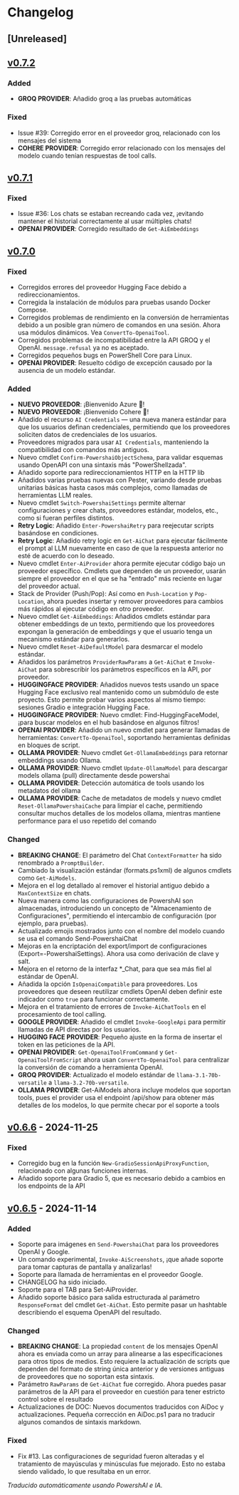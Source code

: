 ﻿# Changelog

## [Unreleased] <!--AiDoc:Translator:IgnoreLine-->

## [v0.7.2]

### Added <!--AiDoc:Translator:IgnoreLine-->
- **GROQ PROVIDER**: Añadido groq a las pruebas automáticas

### Fixed <!--AiDoc:Translator:IgnoreLine-->
- Issue #39: Corregido error en el proveedor groq, relacionado con los mensajes del sistema
- **COHERE PROVIDER**: Corregido error relacionado con los mensajes del modelo cuando tenían respuestas de tool calls.


## [v0.7.1]

### Fixed <!--AiDoc:Translator:IgnoreLine-->
- Issue #36: Los chats se estaban recreando cada vez, ¡evitando mantener el historial correctamente al usar múltiples chats!
- **OPENAI PROVIDER**: Corregido resultado de `Get-AiEmbeddings`

## [v0.7.0]

### Fixed <!--AiDoc:Translator:IgnoreLine-->
- Corregidos errores del proveedor Hugging Face debido a redireccionamientos.
- Corregida la instalación de módulos para pruebas usando Docker Compose.
- Corregidos problemas de rendimiento en la conversión de herramientas debido a un posible gran número de comandos en una sesión. Ahora usa módulos dinámicos. Vea `ConvertTo-OpenaiTool`.
- Corregidos problemas de incompatibilidad entre la API GROQ y el OpenAI. `message.refusal` ya no es aceptado.
- Corregidos pequeños bugs en PowerShell Core para Linux.
- **OPENAI PROVIDER**: Resuelto código de excepción causado por la ausencia de un modelo estándar.

### Added <!--AiDoc:Translator:IgnoreLine-->
- **NUEVO PROVEEDOR**: ¡Bienvenido Azure 🎉!
- **NUEVO PROVEEDOR**: ¡Bienvenido Cohere 🎉!
- Añadido el recurso `AI Credentials` — una nueva manera estándar para que los usuarios definan credenciales, permitiendo que los proveedores soliciten datos de credenciales de los usuarios.
- Proveedores migrados para usar `AI Credentials`, manteniendo la compatibilidad con comandos más antiguos.
- Nuevo cmdlet `Confirm-PowershaiObjectSchema`, para validar esquemas usando OpenAPI con una sintaxis más "PowerShellzada".
- Añadido soporte para redireccionamientos HTTP en la HTTP lib
- Añadidos varias pruebas nuevas con Pester, variando desde pruebas unitarias básicas hasta casos más complejos, como llamadas de herramientas LLM reales.
- Nuevo cmdlet `Switch-PowershaiSettings` permite alternar configuraciones y crear chats, proveedores estándar, modelos, etc., como si fueran perfiles distintos.
- **Retry Logic**: Añadido `Enter-PowershaiRetry` para reejecutar scripts basándose en condiciones.
- **Retry Logic**: Añadido retry logic en `Get-AiChat` para ejecutar fácilmente el prompt al LLM nuevamente en caso de que la respuesta anterior no esté de acuerdo con lo deseado.
- Nuevo cmdlet `Enter-AiProvider` ahora permite ejecutar código bajo un proveedor específico. Cmdlets que dependen de un proveedor, usarán siempre el proveedor en el que se ha "entrado" más reciente en lugar del proveedor actual.
- Stack de Provider (Push/Pop): Así como en `Push-Location` y `Pop-Location`, ahora puedes insertar y remover proveedores para cambios más rápidos al ejecutar código en otro proveedor.
- Nuevo cmdlet `Get-AiEmbeddings`: Añadidos cmdlets estándar para obtener embeddings de un texto, permitiendo que los proveedores expongan la generación de embeddings y que el usuario tenga un mecanismo estándar para generarlos.
- Nuevo cmdlet `Reset-AiDefaultModel` para desmarcar el modelo estándar.
- Añadidos los parámetros `ProviderRawParams` a `Get-AiChat` e `Invoke-AiChat` para sobrescribir los parámetros específicos en la API, por proveedor.
- **HUGGINGFACE PROVIDER**: Añadidos nuevos tests usando un space Hugging Face exclusivo real mantenido como un submódulo de este proyecto. Esto permite probar varios aspectos al mismo tiempo: sesiones Gradio e integración Hugging Face.
- **HUGGINGFACE PROVIDER**: Nuevo cmdlet: Find-HuggingFaceModel, ¡para buscar modelos en el hub basándose en algunos filtros!
- **OPENAI PROVIDER**: Añadido un nuevo cmdlet para generar llamadas de herramientas: `ConvertTo-OpenaiTool`, soportando herramientas definidas en bloques de script.
- **OLLAMA PROVIDER**: Nuevo cmdlet `Get-OllamaEmbeddings` para retornar embeddings usando Ollama.
- **OLLAMA PROVIDER**: Nuevo cmdlet `Update-OllamaModel` para descargar models ollama (pull) directamente desde powershai
- **OLLAMA PROVIDER**: Detección automática de tools usando los metadatos del ollama
- **OLLAMA PROVIDER**: Cache de metadatos de models y nuevo cmdlet `Reset-OllamaPowershaiCache` para limpiar el cache, permitiendo consultar muchos detalles de los modelos ollama, mientras mantiene performance para el uso repetido del comando

### Changed <!--AiDoc:Translator:IgnoreLine-->
- **BREAKING CHANGE**: El parámetro del Chat `ContextFormatter` ha sido renombrado a `PromptBuilder`.
- Cambiado la visualización estándar (formats.ps1xml) de algunos cmdlets como `Get-AiModels`.
- Mejora en el log detallado al remover el historial antiguo debido a `MaxContextSize` en chats.
- Nueva manera como las configuraciones de PowershAI son almacenadas, introduciendo un concepto de "Almacenamiento de Configuraciones", permitiendo el intercambio de configuración (por ejemplo, para pruebas).
- Actualizado emojis mostrados junto con el nombre del modelo cuando se usa el comando Send-PowershaiChat
- Mejoras en la encriptación del export/import de configuraciones (Export=-PowershaiSettings). Ahora usa como derivación de clave y salt.
- Mejora en el retorno de la interfaz *_Chat, para que sea más fiel al estándar de OpenAI.
- Añadida la opción `IsOpenaiCompatible` para proveedores. Los proveedores que deseen reutilizar cmdlets OpenAI deben definir este indicador como `true` para funcionar correctamente.
- Mejora en el tratamiento de errores de `Invoke-AiChatTools` en el procesamiento de tool calling.
- **GOOGLE PROVIDER**: Añadido el cmdlet `Invoke-GoogleApi` para permitir llamadas de API directas por los usuarios.
- **HUGGING FACE PROVIDER**: Pequeño ajuste en la forma de insertar el token en las peticiones de la API.
- **OPENAI PROVIDER**: `Get-OpenaiToolFromCommand` y `Get-OpenaiToolFromScript` ahora usan `ConvertTo-OpenaiTool` para centralizar la conversión de comando a herramienta OpenAI.
- **GROQ PROVIDER**: Actualizado el modelo estándar de `llama-3.1-70b-versatile` a `llama-3.2-70b-versatile`.
- **OLLAMA PROVIDER**: Get-AiModels ahora incluye modelos que soportan tools, pues el provider usa el endpoint /api/show para obtener más detalles de los modelos, lo que permite checar por el soporte a tools

## [v0.6.6] - 2024-11-25

### Fixed <!--AiDoc:Translator:IgnoreLine-->
- Corregido bug en la función `New-GradioSessionApiProxyFunction`, relacionado con algunas funciones internas.
- Añadido soporte para Gradio 5, que es necesario debido a cambios en los endpoints de la API

## [v0.6.5] - 2024-11-14

### Added <!--AiDoc:Translator:IgnoreLine-->
- Soporte para imágenes en `Send-PowershaiChat` para los proveedores OpenAI y Google.
- Un comando experimental, `Invoke-AiScreenshots`, ¡que añade soporte para tomar capturas de pantalla y analizarlas!
- Soporte para llamada de herramientas en el proveedor Google.
- CHANGELOG ha sido iniciado.
- Soporte para el TAB para Set-AiProvider.
- Añadido soporte básico para salida estructurada al parámetro `ResponseFormat` del cmdlet `Get-AiChat`. Esto permite pasar un hashtable describiendo el esquema OpenAPI del resultado.

### Changed <!--AiDoc:Translator:IgnoreLine-->
- **BREAKING CHANGE**: La propiedad `content` de los mensajes OpenAI ahora es enviada como un array para alinearse a las especificaciones para otros tipos de medios. Esto requiere la actualización de scripts que dependen del formato de string única anterior y de versiones antiguas de proveedores que no soportan esta sintaxis.
- Parámetro `RawParams` de `Get-AiChat` fue corregido. Ahora puedes pasar parámetros de la API para el proveedor en cuestión para tener estricto control sobre el resultado
- Actualizaciones de DOC: Nuevos documentos traducidos con AiDoc y actualizaciones. Pequeña corrección en AiDoc.ps1 para no traducir algunos comandos de sintaxis markdown.


### Fixed <!--AiDoc:Translator:IgnoreLine-->
- Fix #13. Las configuraciones de seguridad fueron alteradas y el tratamiento de mayúsculas y minúsculas fue mejorado. Esto no estaba siendo validado, lo que resultaba en un error.

[v0.6.6]: https://github.com/rrg92/powershai/releases/tag/v0.6.6
[v0.6.5]: https://github.com/rrg92/powershai/releases/tag/v0.6.5
[v0.7.0]: https://github.com/rrg92/powershai/releases/tag/v0.7.0
[v0.7.1]: https://github.com/rrg92/powershai/releases/tag/v0.7.1
[v0.7.2]: https://github.com/rrg92/powershai/releases/tag/v0.7.2



<!--PowershaiAiDocBlockStart-->
_Traducido automáticamente usando PowershAI e IA._
<!--PowershaiAiDocBlockEnd-->
